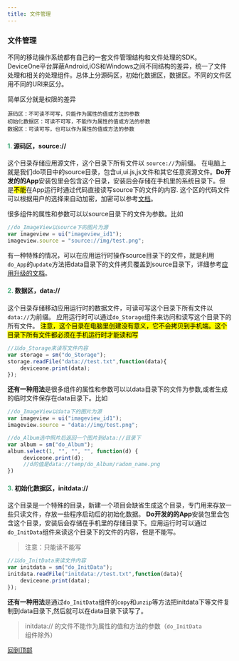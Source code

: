 ```yaml
---
title: 文件管理
---
```

### 文件管理


不同的移动操作系统都有自己的一套文件管理结构和文件处理的SDK。DeviceOne平台屏蔽Android,iOS和Windows之间不同结构的差异，统一了文件处理和相关的处理组件。总体上分源码区，初始化数据区，数据区。不同的文件区用不同的URI来区分。

简单区分就是权限的差异

	源码区：不可读不可写，只能作为属性的值或方法的参数
	初始化数据区：可读不可写，不能作为属性的值或方法的参数
	数据区：可读可写，也可以作为属性的值或方法的参数

#### <font color ='#40A977'>**1.**</font> 源码区，source://
这个目录存储应用源文件，这个目录下所有文件以 `source://`为前缀。
在电脑上就是我们do项目中的source目录，包含ui,ui.js,js文件和其它任意资源文件。**Do开发的的App**安装包里会包含这个目录，安装后会存储在手机里的系统目录下。但是<mark>不能</mark>在App运行时通过代码直接读写source下的文件的内容.
这个区的代码文件可以根据用户的选择来自动加密，加密可以参考[文档](../../../应用开发/sections/应用加密)。

很多组件的属性和参数可以以source目录下的文件为参数。比如

```javascript
//do_ImageView以source下的图片为源
var imageview = ui("imageview_id1");
imageview.source = "source://img/test.png";

```
有一种特殊的情况，可以在应用运行时操作source目录下的文件，就是利用`do_App`的`update`方法把data目录下的文件拷贝覆盖到source目录下，详细参考[应用升级的文档](../../../应用开发/sections/应用升级)。

#### <font color ='#40A977'>**2.**</font> 数据区，data://
这个目录存储移动应用运行时的数据文件，可读可写这个目录下所有文件以 `data://`为前缀。
应用运行时可以通过`do_Storage`组件来访问和读写这个目录下的所有文件。
<mark>注意，这个目录在电脑里创建没有意义，它不会拷贝到手机端。这个目录下所有文件都必须在手机运行时才能读和写</mark>
```javascript
//以do_Storage来读写文件内容
var storage = sm("do_Storage");
storage.readFile("data://test.txt",function(data){
    deviceone.print(data);
});
```
**还有一种用法**是很多组件的属性和参数可以以data目录下的文件为参数,或者生成的临时文件保存在data目录下。比如

```javascript
//do_ImageView以data下的图片为源
var imageview = ui("imageview_id1");
imageview.source = "data://img/test.png";

//do_Album选中照片后返回一个图片到data://目录下
var album = sm("do_Album");
album.select(1, "", "", "", function(d) {
     deviceone.print(d);
     //d的值是data://temp/do_Album/radom_name.png
})
```


#### <font color ='#40A977'>**3.**</font> 初始化数据区，initdata://
这个目录是一个特殊的目录，新建一个项目会缺省生成这个目录，专门用来存放一些只读文件，存放一些程序启动后的初始化数据。
**Do开发的的App**安装包里会包含这个目录，安装后会存储在手机里的存储目录下。应用运行时可以通过`do_InitData`组件来读这个目录下的文件的内容，但是不能写。

>注意：只能读不能写

```javascript
//以do_InitData来读文件内容
var initdata = sm("do_InitData");
initdata.readFile("initdata://test.txt",function(data){
    deviceone.print(data);
});
```
**还有一种用法**是通过`do_InitData`组件的`copy`和`unzip`等方法把initdata下等文件复制到data目录下,然后就可以在data目录下读写了。

>initdata:// 的文件不能作为属性的值和方法的参数（`do_InitData`组件除外）


[回到顶部](#top)
